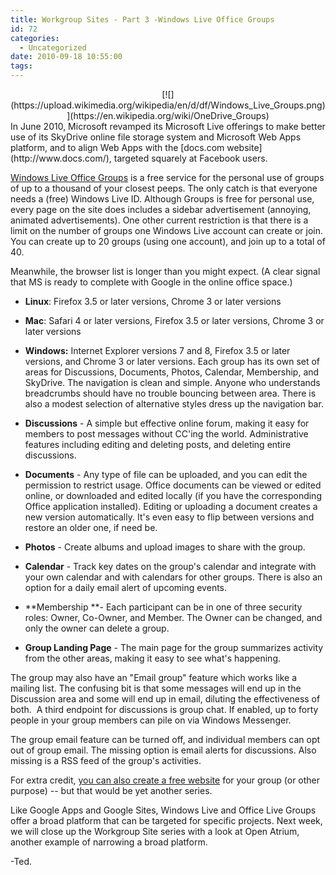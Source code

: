 ```yaml
---
title: Workgroup Sites - Part 3 -Windows Live Office Groups
id: 72
categories:
  - Uncategorized
date: 2010-09-18 10:55:00
tags:
---
```


<div class="separator" style="clear:both;text-align:center;">[![](https://upload.wikimedia.org/wikipedia/en/d/df/Windows_Live_Groups.png)](https://en.wikipedia.org/wiki/OneDrive_Groups)</div>
In June 2010, Microsoft revamped its Microsoft Live offerings to make better use of its SkyDrive online file storage system and Microsoft Web Apps platform, and to align Web Apps with the [docs.com website](http://www.docs.com/), targeted squarely at Facebook users.

[Windows Live Office Groups](http://groups.live.com/) is a free service for the personal use of groups of up to a thousand of your closest peeps. The only catch is that everyone needs a (free) Windows Live ID. Although Groups is free for personal use, every page on the site does includes a sidebar advertisement (annoying, animated advertisements). One other current restriction is that there is a limit on the number of groups one Windows Live account can create or join. You can create up to 20 groups (using one account), and join up to a total of 40.

Meanwhile, the browser list is longer than you might expect. (A clear signal that MS is ready to complete with Google in the online office space.)

*   **Linux**: Firefox 3.5 or later versions, Chrome 3 or later versions
*   **Mac**: Safari 4 or later versions, Firefox 3.5 or later versions, Chrome 3 or later versions
*   **Windows:** Internet Explorer versions 7 and 8, Firefox 3.5 or later versions, and Chrome 3 or later versions.
Each group has its own set of areas for Discussions, Documents, Photos, Calendar, Membership, and SkyDrive. The navigation is clean and simple. Anyone who understands breadcrumbs should have no trouble bouncing between area. There is also a modest selection of alternative styles dress up the navigation bar.

* **Discussions** - A simple but effective online forum, making it easy for members to post messages without CC'ing the world. Administrative features including editing and deleting posts, and deleting entire discussions.

* **Documents** - Any type of file can be uploaded, and you can edit the permission to restrict usage. Office documents can be viewed or edited online, or downloaded and edited locally (if you have the corresponding Office application installed). Editing or uploading a document creates a new version automatically. It's even easy to flip between versions and restore an older one, if need be.

* **Photos** - Create albums and upload images to share with the group.

* **Calendar** - Track key dates on the group's calendar and integrate with your own calendar and with calendars for other groups. There is also an option for a daily email alert of upcoming events.

* **Membership **- Each participant can be in one of three security roles: Owner, Co-Owner, and Member. The Owner can be changed, and only the owner can delete a group.

* **Group Landing Page** - The main page for the group summarizes activity from the other areas, making it easy to see what's happening.

The group may also have an "Email group" feature which works like a mailing list. The confusing bit is that some messages will end up in the Discussion area and some will end up in email, diluting the effectiveness of both.  A third endpoint for discussions is group chat. If enabled, up to forty people in your group members can pile on via Windows Messenger.

The group email feature can be turned off, and individual members can opt out of group email. The missing option is email alerts for discussions. Also missing is a RSS feed of the group's activities.

For extra credit, [you can also create a free website](http://smallbusiness.officelive.com/en-us/) for your group (or other purpose) -- but that would be yet another series.

Like Google Apps and Google Sites, Windows Live and Office Live Groups offer a broad platform that can be targeted for specific projects. Next week, we will close up the Workgroup Site series with a look at Open Atrium, another example of narrowing a broad platform.

-Ted.